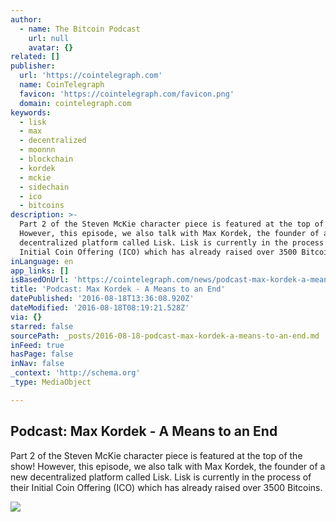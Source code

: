 ```yaml
---
author:
  - name: The Bitcoin Podcast
    url: null
    avatar: {}
related: []
publisher:
  url: 'https://cointelegraph.com'
  name: CoinTelegraph
  favicon: 'https://cointelegraph.com/favicon.png'
  domain: cointelegraph.com
keywords:
  - lisk
  - max
  - decentralized
  - moonnn
  - blockchain
  - kordek
  - mckie
  - sidechain
  - ico
  - bitcoins
description: >-
  Part 2 of the Steven McKie character piece is featured at the top of the show!
  However, this episode, we also talk with Max Kordek, the founder of a new
  decentralized platform called Lisk. Lisk is currently in the process of their
  Initial Coin Offering (ICO) which has already raised over 3500 Bitcoins.
inLanguage: en
app_links: []
isBasedOnUrl: 'https://cointelegraph.com/news/podcast-max-kordek-a-means-to-an-end'
title: 'Podcast: Max Kordek - A Means to an End'
datePublished: '2016-08-18T13:36:08.920Z'
dateModified: '2016-08-18T08:19:21.528Z'
via: {}
starred: false
sourcePath: _posts/2016-08-18-podcast-max-kordek-a-means-to-an-end.md
inFeed: true
hasPage: false
inNav: false
_context: 'http://schema.org'
_type: MediaObject

---
```

<article style=""><h1>Podcast: Max Kordek - A Means to an End</h1><p>Part 2 of the Steven McKie character piece is featured at the top of the show! However, this episode, we also talk with Max Kordek, the founder of a new decentralized platform called Lisk. Lisk is currently in the process of their Initial Coin Offering (ICO) which has already raised over 3500 Bitcoins.</p><img src="https://cointelegraph.com/images/725_Ly9jb2ludGVsZWdyYXBoLmNvbS9zdG9yYWdlL3VwbG9hZHMvdmlldy8zOWMwNDNjOGUxNjdjYTkyNjA3MzRmZjM4MzE4MDRhZi5qcGc=.jpg" /></article>
